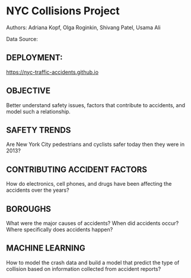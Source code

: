 # NYC Collisions Project
Authors:
Adriana Kopf, Olga Roginkin, Shivang Patel, Usama Ali

Data Source:
## DEPLOYMENT:
https://nyc-traffic-accidents.github.io

## OBJECTIVE
Better understand safety issues, factors that contribute to accidents, and model such a relationship.

## SAFETY TRENDS
Are New York City pedestrians and cyclists safer today then they were in 2013?

## CONTRIBUTING ACCIDENT FACTORS
How do electronics, cell phones, and drugs have been affecting the accidents over the years?

## BOROUGHS
What were the major causes of accidents?
When did accidents occur?
Where specifically does accidents happen?

## MACHINE LEARNING
How to model the crash data and build a model that predict the type of collision based on information collected from accident reports?


